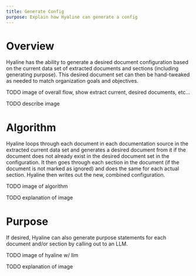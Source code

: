 ```yaml
---
title: Generate Config
purpose: Explain how Hyaline can generate a config
---
```

# Overview
Hyaline has the ability to generate a desired document configuration based on the current data set of extracted documents and sections (including generating purpose). This desired document set can then be hand-tweaked as needed to match organization goals and objectives.

TODO image of overall flow, show extract current, desired documents, etc...

TODO describe image

# Algorithm
Hyaline loops through each document in each documentation source in the extracted current data set and generates a desired document from it if the document does not already exist in the desired document set in the configuration. It then goes through each section in the document (if the document is not marked as ignored) and does the same for each actual section. Hyaline then writes out the new, combined configuration. 

TODO image of algorithm

TODO explanation of image

# Purpose
If desired, Hyaline can also generate purpose statements for each document and/or section by calling out to an LLM.

TODO image of hyaline w/ llm

TODO explanation of image
